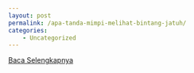 ```yaml
---
layout: post
permalink: /apa-tanda-mimpi-melihat-bintang-jatuh/
categories:
    - Uncategorized
---
```


[Baca Selengkapnya](/06)